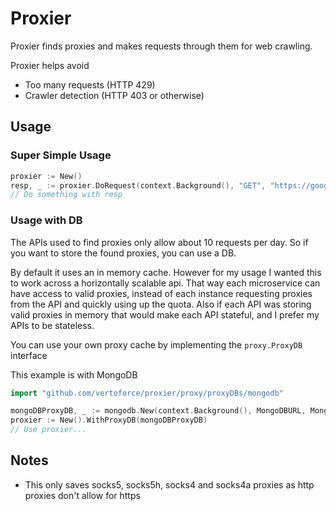 # Proxier

Proxier finds proxies and makes requests through them for web crawling.

Proxier helps avoid

- Too many requests (HTTP 429)
- Crawler detection (HTTP 403 or otherwise)

## Usage

### Super Simple Usage

```go
proxier := New()
resp, _ := proxier.DoRequest(context.Background(), "GET", "https://google.com", nil)
// Do something with resp
```

### Usage with DB

The APIs used to find proxies only allow about 10 requests per day.  So if you want to store the found proxies, you can use a DB.

By default it uses an in memory cache. However for my usage I wanted this to work across a horizontally scalable api.  That way each microservice can have access to valid proxies, instead of each instance requesting proxies from the API and quickly using up the quota.
Also if each API was storing valid proxies in memory that would make each API stateful, and I prefer my APIs to be stateless.

You can use your own proxy cache by implementing the `proxy.ProxyDB` interface

This example is with MongoDB

```go
import "github.com/vertoforce/proxier/proxy/proxyDBs/mongodb"

mongoDBProxyDB, _ := mongodb.New(context.Background(), MongoDBURL, MongoDB, MongoCollection)
proxier := New().WithProxyDB(mongoDBProxyDB)
// Use proxier...
```

## Notes

- This only saves socks5, socks5h, socks4 and socks4a proxies as http proxies don't allow for https
